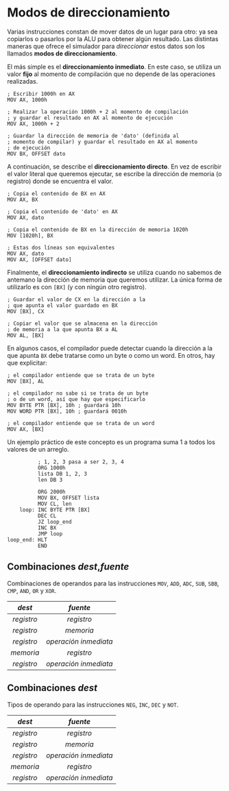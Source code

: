 # Modos de direccionamiento

Varias instrucciones constan de mover datos de un lugar para otro: ya sea copiarlos o pasarlos por la ALU para obtener algún resultado. Las distintas maneras que ofrece el simulador para _direccionar_ estos datos son los llamados **modos de direccionamiento**.

El más simple es el **direccionamiento inmediato**. En este caso, se utiliza un valor **fijo** al momento de compilación que no depende de las operaciones realizadas.

```vonsim
; Escribir 1000h en AX
MOV AX, 1000h

; Realizar la operación 1000h + 2 al momento de compilación
; y guardar el resultado en AX al momento de ejecución
MOV AX, 1000h + 2

; Guardar la dirección de memoria de 'dato' (definida al
; momento de compilar) y guardar el resultado en AX al momento
; de ejecución
MOV BX, OFFSET dato
```

A continuación, se describe el **direccionamiento directo**. En vez de escribir el valor literal que queremos ejecutar, se escribe la dirección de memoria (o registro) donde se encuentra el valor.

```vonsim
; Copia el contenido de BX en AX
MOV AX, BX

; Copia el contenido de 'dato' en AX
MOV AX, dato

; Copia el contenido de BX en la dirección de memoria 1020h
MOV [1020h], BX

; Estas dos líneas son equivalentes
MOV AX, dato
MOV AX, [OFFSET dato]
```

Finalmente, el **direccionamiento indirecto** se utiliza cuando no sabemos de antemano la dirección de memoria que queremos utilizar. La única forma de utilizarlo es con `[BX]` (y con ningún otro registro).

```vonsim
; Guardar el valor de CX en la dirección a la
; que apunta el valor guardado en BX
MOV [BX], CX

; Copiar el valor que se almacena en la dirección
; de memoria a la que apunta BX a AL
MOV AL, [BX]
```

En algunos casos, el compilador puede detectar cuando la dirección a la que apunta `BX` debe tratarse como un byte o como un word. En otros, hay que explicitar:

```vonsim
; el compilador entiende que se trata de un byte
MOV [BX], AL

; el compilador no sabe si se trata de un byte
; o de un word, así que hay que especificarlo
MOV BYTE PTR [BX], 10h ; guardará 10h
MOV WORD PTR [BX], 10h ; guardará 0010h

; el compilador entiende que se trata de un word
MOV AX, [BX]
```

Un ejemplo práctico de este concepto es un programa suma 1 a todos los valores de un arreglo.

```vonsim
          ; 1, 2, 3 pasa a ser 2, 3, 4
          ORG 1000h
          lista DB 1, 2, 3
          len DB 3

          ORG 2000h
          MOV BX, OFFSET lista
          MOV CL, len
    loop: INC BYTE PTR [BX]
          DEC CL
          JZ loop_end
          INC BX
          JMP loop
loop_end: HLT
          END
```

## Combinaciones _dest_,_fuente_

Combinaciones de operandos para las instrucciones `MOV`, `ADD`, `ADC`, `SUB`, `SBB`, `CMP`, `AND`, `OR` y `XOR`.

|   _dest_   |       _fuente_        |
| :--------: | :-------------------: |
| _registro_ |      _registro_       |
| _registro_ |       _memoria_       |
| _registro_ | _operación inmediata_ |
| _memoria_  |      _registro_       |
| _registro_ | _operación inmediata_ |

## Combinaciones _dest_

Tipos de operando para las instrucciones `NEG`, `INC`, `DEC` y `NOT`.

|   _dest_   |       _fuente_        |
| :--------: | :-------------------: |
| _registro_ |      _registro_       |
| _registro_ |       _memoria_       |
| _registro_ | _operación inmediata_ |
| _memoria_  |      _registro_       |
| _registro_ | _operación inmediata_ |
